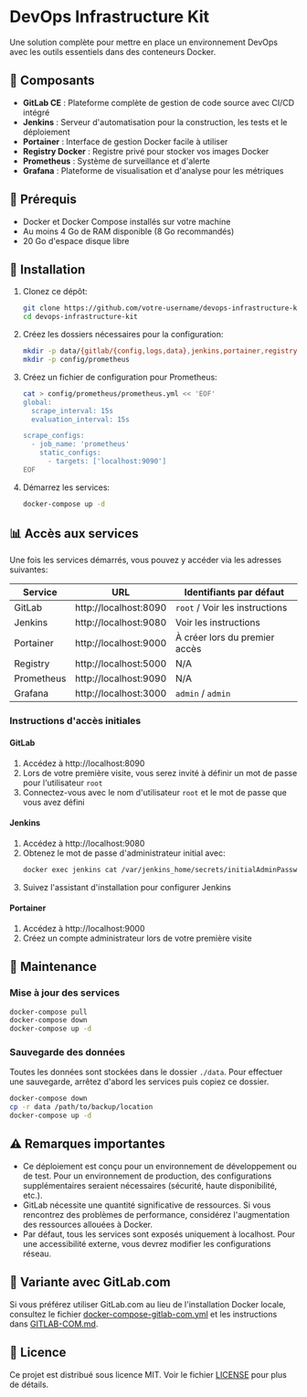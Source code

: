 # DevOps Infrastructure Kit

Une solution complète pour mettre en place un environnement DevOps avec les outils essentiels dans des conteneurs Docker.

## 🚀 Composants

- **GitLab CE** : Plateforme complète de gestion de code source avec CI/CD intégré
- **Jenkins** : Serveur d'automatisation pour la construction, les tests et le déploiement
- **Portainer** : Interface de gestion Docker facile à utiliser
- **Registry Docker** : Registre privé pour stocker vos images Docker
- **Prometheus** : Système de surveillance et d'alerte
- **Grafana** : Plateforme de visualisation et d'analyse pour les métriques

## 🔧 Prérequis

- Docker et Docker Compose installés sur votre machine
- Au moins 4 Go de RAM disponible (8 Go recommandés)
- 20 Go d'espace disque libre

## 🏁 Installation

1. Clonez ce dépôt:
   ```bash
   git clone https://github.com/votre-username/devops-infrastructure-kit.git
   cd devops-infrastructure-kit
   ```

2. Créez les dossiers nécessaires pour la configuration:
   ```bash
   mkdir -p data/{gitlab/{config,logs,data},jenkins,portainer,registry,prometheus,grafana}
   mkdir -p config/prometheus
   ```

3. Créez un fichier de configuration pour Prometheus:
   ```bash
   cat > config/prometheus/prometheus.yml << 'EOF'
   global:
     scrape_interval: 15s
     evaluation_interval: 15s

   scrape_configs:
     - job_name: 'prometheus'
       static_configs:
         - targets: ['localhost:9090']
   EOF
   ```

4. Démarrez les services:
   ```bash
   docker-compose up -d
   ```

## 📊 Accès aux services

Une fois les services démarrés, vous pouvez y accéder via les adresses suivantes:

| Service    | URL                      | Identifiants par défaut         |
|------------|--------------------------|--------------------------------|
| GitLab     | http://localhost:8090    | `root` / Voir les instructions |
| Jenkins    | http://localhost:9080    | Voir les instructions          |
| Portainer  | http://localhost:9000    | À créer lors du premier accès  |
| Registry   | http://localhost:5000    | N/A                            |
| Prometheus | http://localhost:9090    | N/A                            |
| Grafana    | http://localhost:3000    | `admin` / `admin`              |

### Instructions d'accès initiales

#### GitLab
1. Accédez à http://localhost:8090
2. Lors de votre première visite, vous serez invité à définir un mot de passe pour l'utilisateur `root`
3. Connectez-vous avec le nom d'utilisateur `root` et le mot de passe que vous avez défini

#### Jenkins
1. Accédez à http://localhost:9080
2. Obtenez le mot de passe d'administrateur initial avec:
   ```bash
   docker exec jenkins cat /var/jenkins_home/secrets/initialAdminPassword
   ```
3. Suivez l'assistant d'installation pour configurer Jenkins

#### Portainer
1. Accédez à http://localhost:9000
2. Créez un compte administrateur lors de votre première visite

## 🔄 Maintenance

### Mise à jour des services
```bash
docker-compose pull
docker-compose down
docker-compose up -d
```

### Sauvegarde des données
Toutes les données sont stockées dans le dossier `./data`. Pour effectuer une sauvegarde, arrêtez d'abord les services puis copiez ce dossier.

```bash
docker-compose down
cp -r data /path/to/backup/location
docker-compose up -d
```

## ⚠️ Remarques importantes

- Ce déploiement est conçu pour un environnement de développement ou de test. Pour un environnement de production, des configurations supplémentaires seraient nécessaires (sécurité, haute disponibilité, etc.).
- GitLab nécessite une quantité significative de ressources. Si vous rencontrez des problèmes de performance, considérez l'augmentation des ressources allouées à Docker.
- Par défaut, tous les services sont exposés uniquement à localhost. Pour une accessibilité externe, vous devrez modifier les configurations réseau.

## 🔄 Variante avec GitLab.com

Si vous préférez utiliser GitLab.com au lieu de l'installation Docker locale, consultez le fichier [docker-compose-gitlab-com.yml](docker-compose-gitlab-com.yml) et les instructions dans [GITLAB-COM.md](GITLAB-COM.md).

## 📝 Licence

Ce projet est distribué sous licence MIT. Voir le fichier [LICENSE](LICENSE) pour plus de détails.
